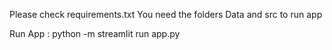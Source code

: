 Please check requirements.txt
You need the folders Data and src to run app

Run App : python -m streamlit run app.py
